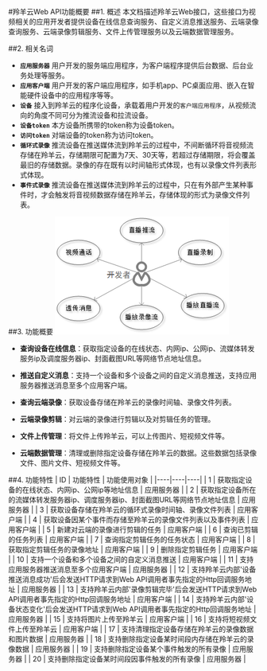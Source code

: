 #羚羊云Web API功能概要
##1. 概述
本文档描述羚羊云Web接口，这些接口为视频相关的应用开发者提供设备在线信息查询服务、自定义消息推送服务、云端录像查询服务、云端录像剪辑服务、文件上传管理服务以及云端数据管理服务。

##2. 相关名词
- **`应用服务器`**
用户开发的服务端应用程序，为客户端程序提供后台数据、后台业务处理等服务。
- **`应用客户端`**
用户开发的客户端应用程序，如手机app、PC桌面应用、嵌入在智能硬件设备中的应用程序等等。
- **`设备`**
接入到羚羊云的程序化设备，承载着用户开发的`客户端应用程序`，从视频流向的角度不同可分为推流设备和拉流设备。
- **`设备token`**
本方设备所携带的token称为设备token。
- **`访问token`**
对端设备的token称为访问token。
- **`循环式录像`**
推流设备在推送媒体流到羚羊云的过程中，不间断循环将音视频流存储在羚羊云，存储期限可配置为7天、30天等，若超过存储期限，将会覆盖最旧的存储数据。录像的存在既有以时间轴形式体现，也有以录像文件列表形式体现。
- **`事件式录像`**
推流设备在推送媒体流到羚羊云的过程中，只在有外部产生某种事件时，才会触发将音视频数据存储在羚羊云，存储体现的形式为录像文件列表。

##3. 功能概要
![Alt text](./../images/usercase-ios.png "羚羊云Web API功能")

- **查询设备在线信息**：获取指定设备的在线状态、内网ip、公网ip、流媒体转发服务ip及调度服务器ip、封面截图URL等网络节点地址信息。

- **推送自定义消息**：支持一个设备和多个设备之间的自定义消息推送，支持应用服务器推送消息至多个应用客户端。

- **查询云端录像**：获取设备存储在羚羊云的录像时间轴、录像文件列表。

- **云端录像剪辑**：对云端的录像进行剪辑以及对剪辑任务的管理。

- **文件上传管理**：将文件上传羚羊云，可以上传图片、短视频文件等。

- **云端数据管理**：清理或删除指定设备存储在羚羊云的数据。这些数据包括录像文件、图片文件、短视频文件等。

##4. 功能特性
| ID | 功能特性 | 功能使用对象 |
|----|----|----|
| 1  | 获取指定设备的在线状态、内网ip、公网ip等地址信息 | 应用服务器 |
| 2  | 获取指定设备所在的流媒体转发服务器ip、调度服务器ip、封面截图URL等网络节点地址信息 | 应用服务器 |
| 3  | 获取设备存储在羚羊云的循环式录像时间轴、录像文件列表 | 应用客户端 |
| 4  | 获取设备因某个事件而存储至羚羊云的录像文件列表以及事件列表 | 应用客户端 |
| 5  | 新建对云端的录像进行剪辑的任务 | 应用客户端 |
| 6  | 查询已剪辑的任务列表 | 应用客户端 |
| 7  | 查询指定剪辑任务的任务状态 | 应用客户端 |
| 8  | 获取指定剪辑任务的录像地址 | 应用客户端 |
| 9  | 删除指定剪辑任务 | 应用客户端 |
| 10 | 支持一个设备和多个设备之间的自定义消息推送 | 应用客户端 |
| 11 | 支持应用服务器推送消息至多个应用客户端 | 应用服务器 |
| 12 | 支持羚羊云内部'设备推送消息成功'后会发送HTTP请求到Web API调用者事先指定的Http回调服务地址 | 应用服务器 |
| 13 | 支持羚羊云内部'录像剪辑完毕'后会发送HTTP请求到Web API调用者事先指定的Http回调服务地址 | 应用客户端 |
| 14 | 支持羚羊云内部'设备状态变化'后会发送HTTP请求到Web API调用者事先指定的Http回调服务地址 | 应用服务器 |
| 15 | 支持将图片上传至羚羊云 | 应用客户端 |
| 16 | 支持将短视频文件上传至羚羊云 | 应用客户端 |
| 17 | 支持清理指定设备存储在羚羊云的录像数据和图片数据 | 应用服务器 |
| 18 | 支持删除指定设备某时间段内存储在羚羊云的录像数据 | 应用服务器 |
| 19 | 支持删除指定设备某个事件触发的所有录像 | 应用服务器 |
| 20 | 支持删除指定设备某时间段因事件触发的所有录像 | 应用服务器 |
